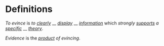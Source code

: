 # Definitions

_To evince_ is _to_ [_clearly_](clarify.md) __ [_display_](display.md) __ [_information_](information.md) which _strongly_ [_supports_](support.md) _a_ [_specific_](specific.md) __ [_theory_](../../terms/theory.md).

_Evidence_ is the [_product_](../../terms/product.md) _of evincing_.

